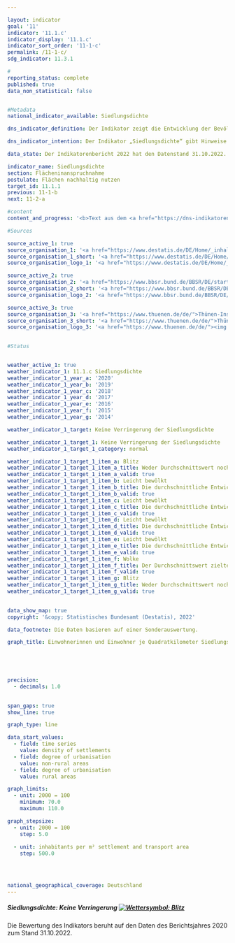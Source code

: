 ```yaml
---

layout: indicator    
goal: '11'    
indicator: '11.1.c'    
indicator_display: '11.1.c'    
indicator_sort_order: '11-1-c'    
permalink: /11-1-c/    
sdg_indicator: 11.3.1    

#
reporting_status: complete    
published: true    
data_non_statistical: false    


#Metadata    
national_indicator_available: Siedlungsdichte    

dns_indicator_definition: Der Indikator zeigt die Entwicklung der Bevölkerung je Quadratkilometer Siedlungs- und Verkehrsfläche im Vergleich zum Basisjahr 2000.    

dns_indicator_intention: Der Indikator „Siedlungsdichte“ gibt Hinweise auf die Effizienz der Siedlungsflächennutzung. Ziel der Bundesregierung ist es, durch flächensparende Maßnahmen beim Neubau und bei der Innenentwicklung wie der Reduzierung von Wohnungs- und Gewerbeleerstand sowie Nachverdichtungen und Erhöhung der Baudichte der Verringerung der Siedlungsdichte entgegenzuwirken.    

data_state: Der Indikatorenbericht 2022 hat den Datenstand 31.10.2022. Die Daten auf dieser Plattform werden regelmäßig aktualisiert, sodass online aktuellere Daten verfügbar sein können als im <a href="https://dns-indikatoren.de/assets/publications/reports/de/2022.pdf">Indikatorenbericht 2022</a> veröffentlicht.    

indicator_name: Siedlungsdichte    
section: Flächeninanspruchnahme    
postulate: Flächen nachhaltig nutzen    
target_id: 11.1.1    
previous: 11-1-b    
next: 11-2-a    

#content     
content_and_progress: '<b>Text aus dem <a href="https://dns-indikatoren.de/assets/publications/reports/de/2022.pdf">Indikatorenbericht 2022&nbsp;</a></b><br><br>Bei der Siedlungsdichte wird die Einwohnerzahl ins Verhältnis zur Siedlungs- und Verkehrsfläche gesetzt, im Gegensatz zur Bevölkerungsdichte, wo die Gesamtfläche die Bezugsgröße ist.<br><br>Zur Siedlungsfläche zählen dabei neben Wohnbauflächen auch Flächen besonderer funktionaler Prägung (<abbr title="zum Beispiel">z. B.</abbr> Krankenhäuser oder Schulen), Industrie- und Gewerbeflächen, Flächen mit gemischter Nutzung (<abbr title="zum Beispiel">z. B.</abbr> an Einkaufsstraßen) sowie Sport-, Freizeit- und Erholungsflächen. Sowohl Veränderungen der Einwohnerzahl, als auch Veränderungen bei der Ausdehnung der Siedlungs- und Verkehrsflächen haben Einfluss auf den Wert der Siedlungsdichte.<br><br>Die Siedlungsdichte unterscheidet sich zwischen ländlichem und nicht ländlichem Raum erheblich: Auf einem Quadratkilometer Siedlungs- und Verkehrsfläche leben in nicht ländlichen Kreistypen durchschnittlich 3&nbsp;344&nbsp;Menschen, in ländlichen rund 1&nbsp;205&nbsp;(Stand: 2018). In Städten werden dabei die Wohnbauflächen oft wesentlich dichter und auch mehrstöckiger bebaut als in ländlichen Regionen, wo eine lockerere Bebauung mit größeren, unversiegelten Flächenanteilen, wie zum Beispiel Hausgärten, vorherrscht.<br><br>Von 2000&nbsp;bis 2009&nbsp;nahm die Siedlungsdichte sowohl in ländlichen als auch in nicht ländlichen Regionen kontinuierlich ab. Dabei war in nicht ländlichen Regionen der absolute Rückgang etwas geringer als in den ländlichen Regionen. Bedingt durch die deutlich geringere Siedlungsdichte in den ländlichen Regionen fiel der Rückgang dort relativ betrachtet mit 11&nbsp;% deutlich stärker aus als in den nicht ländlichen Regionen mit 4&nbsp;%. In den nicht ländlichen Räumen ist die Siedlungsdichte seit dem Jahr 2011&nbsp;wieder angestiegen. Somit werden die Siedlungs- und Verkehrsflächen in eher städtisch geprägten Räumen wieder effizienter genutzt als in den Jahren zuvor.<br><br>Werden die Entwicklungen der Einwohnerzahl und der Siedlungs- und Verkehrsfläche einzeln betrachtet, so zeigen sich deutliche Unterschiede zwischen ländlichen und nicht ländlichen Regionen. Zwischen 2000&nbsp;und 2018&nbsp;stieg die Siedlungs- und Verkehrsfläche sowohl in ländlichen als auch in nicht ländlichen Regionen an, allerdings mit 15&nbsp;<abbr title="beziehungsweise">bzw.</abbr> 8&nbsp;% in unterschiedlichem Umfang. Nachdem die Bevölkerungszahl in den ländlichen Regionen Anfang des Jahrtausends noch leicht anstieg, verringerte sie sich danach bis 2010&nbsp;um rund 2,3&nbsp;%, um dann bis 2018&nbsp;wieder um 1,8&nbsp;% zu steigen. In den nicht ländlichen Regionen hingegen stieg die Einwohnerzahl sowohl zwischen 2000&nbsp;und 2010&nbsp;(um 1,7&nbsp;%) als auch zwischen 2011&nbsp;und 2018&nbsp;(um 5,4&nbsp;%) an. Die Auswirkungen der Inanspruchnahme zusätzlicher Siedlungs- und Verkehrsflächen wurden deshalb in ländlichen Regionen durch den Rückgang der Bevölkerungszahl verstärkt.<br><br>Datengrundlagen des Indikators sind die Bevölkerungszahlen und die Flächenerhebung nach Art der tatsächlichen Nutzung des Statistischen Bundesamtes. Bei den Bevölkerungsdaten ergab sich durch den Zensus 2011&nbsp;ein Sprung in den Zeitreihen. Daneben kam es im amtlichen Liegenschaftskataster der Länder in den vergangenen Jahren teilweise zur Neuzuordnung von Flächennutzungen, denen keine realen Nutzungsänderungen zugrunde lagen. Zudem wurde im Jahr 2016&nbsp;die Umstellung des alten auf den neuen Nutzungsartenkatalog vollendet, was sich auch auf die amtliche Flächenstatistik auswirkte, sodass die Vergleichbarkeit der Daten von 2016&nbsp;mit den Vorjahren eingeschränkt ist. Um die Daten dennoch vergleichen zu können, wurden die jeweiligen Werte ausgehend vom Zensus 2011&nbsp;und der Veränderung der Flächenerhebung im Jahr 2016&nbsp;zurückgerechnet.<br><br>Die Unterscheidung zwischen „ländlich“ und „nicht ländlich“ basiert auf einer Typisierung des Thünen-Instituts. Das Institut ordnet Landkreisen und kreisfreien Städten – auf Basis von räumlichen Merkmalen wie „Siedlungsdichte“ und „Anteil land- und forstwirtschaftlicher Fläche“ – einen Grad an „Ländlichkeit“ zu. Somit bezieht sich diese Typisierung auf die Kreisebene und nicht auf kleinere räumliche Einheiten wie Städte und Dörfer.'    

#Sources    

source_active_1: true
source_organisation_1: '<a href="https://www.destatis.de/DE/Home/_inhalt.html">Statistisches Bundesamt</a>'
source_organisation_1_short: '<a href="https://www.destatis.de/DE/Home/_inhalt.html">Statistisches Bundesamt</a>'
source_organisation_logo_1: '<a href="https://www.destatis.de/DE/Home/_inhalt.html"><img src="https://dnsUpgradeEnvironment.github.io/dns-indicators/public/OrgImgDe/destatis.png" alt="Statistisches Bundesamt" title=" Klicken Sie hier um zur Homepage der Organisation Statistisches Bundesamt zu gelangen." style="height:60px; width:148px; border: transparent"/></a>'

source_active_2: true
source_organisation_2: '<a href="https://www.bbsr.bund.de/BBSR/DE/startseite/_node.html">Bundesinstitut für Bau-, Stadt- und Raumforschung</a>'
source_organisation_2_short: '<a href="https://www.bbsr.bund.de/BBSR/DE/startseite/_node.html">Bundesinstitut für Bau-, Stadt- und Raumforschung</a>'
source_organisation_logo_2: '<a href="https://www.bbsr.bund.de/BBSR/DE/startseite/_node.html"><img src="https://dnsUpgradeEnvironment.github.io/dns-indicators/public/OrgImgDe/bbsr.png" alt="Bundesinstitut für Bau-, Stadt- und Raumforschung" title=" Klicken Sie hier um zur Homepage der Organisation Bundesinstitut für Bau-, Stadt- und Raumforschung zu gelangen." style="height:60px; width:148px; border: transparent"/></a>'

source_active_3: true
source_organisation_3: '<a href="https://www.thuenen.de/de/">Thünen-Institut</a>'
source_organisation_3_short: '<a href="https://www.thuenen.de/de/">Thünen-Institut</a>'
source_organisation_logo_3: '<a href="https://www.thuenen.de/de/"><img src="https://dnsUpgradeEnvironment.github.io/dns-indicators/public/OrgImgDe/jht.png" alt="Thünen-Institut" title=" Klicken Sie hier um zur Homepage der Organisation Thünen-Institut zu gelangen." style="height:60px; width:148px; border: transparent"/></a>'
    

#Status    


weather_active_1: true
weather_indicator_1: 11.1.c Siedlungsdichte
weather_indicator_1_year_a: '2020'
weather_indicator_1_year_b: '2019'
weather_indicator_1_year_c: '2018'
weather_indicator_1_year_d: '2017'
weather_indicator_1_year_e: '2016'
weather_indicator_1_year_f: '2015'
weather_indicator_1_year_g: '2014'

weather_indicator_1_target: Keine Verringerung der Siedlungsdichte

weather_indicator_1_target_1: Keine Verringerung der Siedlungsdichte
weather_indicator_1_target_1_category: normal

weather_indicator_1_target_1_item_a: Blitz
weather_indicator_1_target_1_item_a_title: Weder Durchschnittswert noch die vorherige Veränderung deuten in 2020 in die richtige Richtung.
weather_indicator_1_target_1_item_a_valid: true
weather_indicator_1_target_1_item_b: Leicht bewölkt
weather_indicator_1_target_1_item_b_title: Die durchschnittliche Entwicklung zielte in 2019 in die richtige Richtung, im vorangegangenen Jahr ergab sich jedoch eine Entwicklung in die falsche Richtung oder gar keine Veränderung.
weather_indicator_1_target_1_item_b_valid: true
weather_indicator_1_target_1_item_c: Leicht bewölkt
weather_indicator_1_target_1_item_c_title: Die durchschnittliche Entwicklung zielte in 2018 in die richtige Richtung, im vorangegangenen Jahr ergab sich jedoch eine Entwicklung in die falsche Richtung oder gar keine Veränderung.
weather_indicator_1_target_1_item_c_valid: true
weather_indicator_1_target_1_item_d: Leicht bewölkt
weather_indicator_1_target_1_item_d_title: Die durchschnittliche Entwicklung zielte in 2017 in die richtige Richtung, im vorangegangenen Jahr ergab sich jedoch eine Entwicklung in die falsche Richtung oder gar keine Veränderung.
weather_indicator_1_target_1_item_d_valid: true
weather_indicator_1_target_1_item_e: Leicht bewölkt
weather_indicator_1_target_1_item_e_title: Die durchschnittliche Entwicklung zielte in 2016 in die richtige Richtung, im vorangegangenen Jahr ergab sich jedoch eine Entwicklung in die falsche Richtung oder gar keine Veränderung.
weather_indicator_1_target_1_item_e_valid: true
weather_indicator_1_target_1_item_f: Wolke
weather_indicator_1_target_1_item_f_title: Der Durchschnittswert zielte in 2015 in die falsche Richtung oder zeigt eine Stagnation an, im vorangegangenen Jahr zeigte sich jedoch eine Wende in die gewünschte Richtung.
weather_indicator_1_target_1_item_f_valid: true
weather_indicator_1_target_1_item_g: Blitz
weather_indicator_1_target_1_item_g_title: Weder Durchschnittswert noch die vorherige Veränderung deuten in 2014 in die richtige Richtung.
weather_indicator_1_target_1_item_g_valid: true    
    

data_show_map: true    
copyright: '&copy; Statistisches Bundesamt (Destatis), 2022'    

data_footnote: Die Daten basieren auf einer Sonderauswertung.    

graph_title: Einwohnerinnen und Einwohner je Quadratkilometer Siedlungs- und Verkehrsfläche    

    

    

precision: 
  - decimals: 1.0
        

span_gaps: true    
show_line: true    

graph_type: line    

data_start_values: 
  - field: time series
    value: density of settlements
  - field: degree of urbanisation
    value: non-rural areas
  - field: degree of urbanisation
    value: rural areas    

graph_limits: 
  - unit: 2000 = 100
    minimum: 70.0
    maximum: 110.0    

graph_stepsize: 
  - unit: 2000 = 100
    step: 5.0
    
  - unit: inhabitants per m² settlement and transport area
    step: 500.0
        

            

national_geographical_coverage: Deutschland    
---
```



<div>
  <div class="my-header">
    <h5>Siedlungsdichte: Keine Verringerung
      <a href="https://dnsUpgradeEnvironment.github.io/dns-indicators/status"><img src="https://g205sdgs.github.io/sdg-indicators/public/Wettersymbole/Blitz.png" title="Weder Durchschnittswert noch die vorherige Veränderung deuten in 2020 (Datenstand 31.10.2022) in die richtige Richtung." alt="Wettersymbol: Blitz"/>
      </a>
    </h5>
  </div>
</div>
<div class="my-header-note">Die Bewertung des Indikators beruht auf den Daten des Berichtsjahres 2020 zum Stand 31.10.2022.
</div>